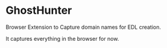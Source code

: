 # GhostHunter
Browser Extension to Capture domain names for EDL creation.

It captures everything in the browser for now.
